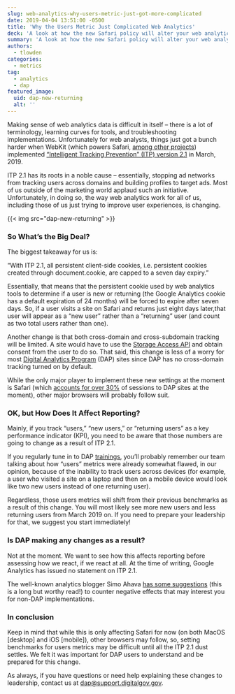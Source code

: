 ```yaml
---
slug: web-analytics-why-users-metric-just-got-more-complicated
date: 2019-04-04 13:51:00 -0500
title: 'Why the Users Metric Just Complicated Web Analytics'
deck: 'A look at how the new Safari policy will alter your web analytics benchmarks.'
summary: 'A look at how the new Safari policy will alter your web analytics benchmarks.'
authors:
  - tlowden
categories:
  - metrics
tag:
  - analytics
  - dap
featured_image:
  uid: dap-new-returning
  alt: ''
---
```


Making sense of web analytics data is difficult in itself – there is a lot of terminology, learning curves for tools, and troubleshooting implementations. Unfortunately for web analysts, things just got a bunch harder when WebKit (which powers Safari, [among other projects](https://en.wikipedia.org/wiki/WebKit)) implemented [“Intelligent Tracking Prevention” (ITP) version 2.1](https://webkit.org/blog/8613/intelligent-tracking-prevention-2-1/) in March, 2019.

ITP 2.1 has its roots in a noble cause – essentially, stopping ad networks from tracking users across domains and building profiles to target ads. Most of us outside of the marketing world applaud such an initiative. Unfortunately, in doing so, the way web analytics work for all of us, including those of us just trying to improve user experiences, is changing.


{{< img src="dap-new-returning" >}}


### So What’s the Big Deal?

The biggest takeaway for us is:

“With ITP 2.1, all persistent client-side cookies, i.e. persistent cookies created through document.cookie, are capped to a seven day expiry.”

Essentially, that means that the persistent cookie used by web analytics tools to determine if a user is new or returning (the Google Analytics cookie has a default expiration of 24 months) will be forced to expire after seven days. So, if a user visits a site on Safari and returns just eight days later,that user will appear as a “new user” rather than a “returning” user (and count as two total users rather than one).

Another change is that both cross-domain and cross-subdomain tracking will be limited. A site would have to use the [Storage Access API](https://webkit.org/blog/8124/introducing-storage-access-api/) and obtain consent from the user to do so. That said, this change is less of a worry for most [Digital Analytics Program](https://digital.gov/dap/) (DAP) sites since DAP has no cross-domain tracking turned on by default.

While the only major player to implement these new settings at the moment is Safari (which [accounts for over 30%](https://analytics.usa.gov/) of sessions to DAP sites at the moment), other major browsers will probably follow suit.

### OK, but How Does It Affect Reporting?

Mainly, if you track “users,” “new users,” or “returning users” as a key performance indicator (KPI), you need to be aware that those numbers are going to change as a result of ITP 2.1.

If you regularly tune in to DAP [trainings](https://www.youtube.com/playlist?list=PLd9b-GuOJ3nFwlyvLFUtmDpYFKezhot8P), you’ll probably remember our team talking about how “users” metrics were already somewhat flawed, in our opinion, because of the inability to track users across devices (for example, a user who visited a site on a laptop and then on a mobile device would look like two new users instead of one returning user).

Regardless, those users metrics will shift from their previous benchmarks as a result of this change. You will most likely see more new users and less returning users from March 2019 on. If you need to prepare your leadership for that, we suggest you start immediately!

### Is DAP making any changes as a result?

Not at the moment. We want to see how this affects reporting before assessing how we react, if we react at all. At the time of writing, Google Analytics has issued no statement on ITP 2.1.

The well-known analytics blogger Simo Ahava [has some suggestions](https://www.simoahava.com/analytics/itp-2-1-and-web-analytics/) (this is a long but worthy read!) to counter negative effects that may interest you for non-DAP implementations.

### In conclusion

Keep in mind that while this is only affecting Safari for now (on both MacOS [desktop] and iOS [mobile]), other browsers may follow, so, setting benchmarks for users metrics may be difficult until all the ITP 2.1 dust settles. We felt it was important for DAP users to understand and be prepared for this change.

As always, if you have questions or need help explaining these changes to leadership, contact us at [dap@support.digitalgov.gov](mailto:dap@support.digitalgov.gov).
